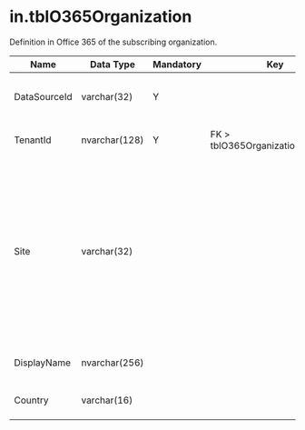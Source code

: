 # in.tblO365Organization

​Definition in Office 365 of the subscribing organization.​

| Name         | Data Type     | Mandatory | Key                               | Comment                                                                                                                                                         |
|--------------|---------------|-----------|-----------------------------------|-----------------------------------------------------------------------------------------------------------------------------------------------------------------|
| DataSourceId | varchar(32)   | Y         |                                   | Unique ID of the source of this record.                                                                                                                         |
| TenantId     | nvarchar(128) | Y         | FK > tblO365Organization.TenantId​​ | The unique identifier for the tenant.                                                                                                                           |
| Site         | varchar(32)   |           |                                   | A free text value the user can provide with the data source to indicate a site, environment, tenant, ​or other category this Office 365 subscription belongs to. |
| DisplayName  | nvarchar(256) |           |                                   | The display name for the tenant.                                                                                                                                |
| Country      | varchar(16)   |           |                                   | Two-letter country code.                                                                                                                                        |